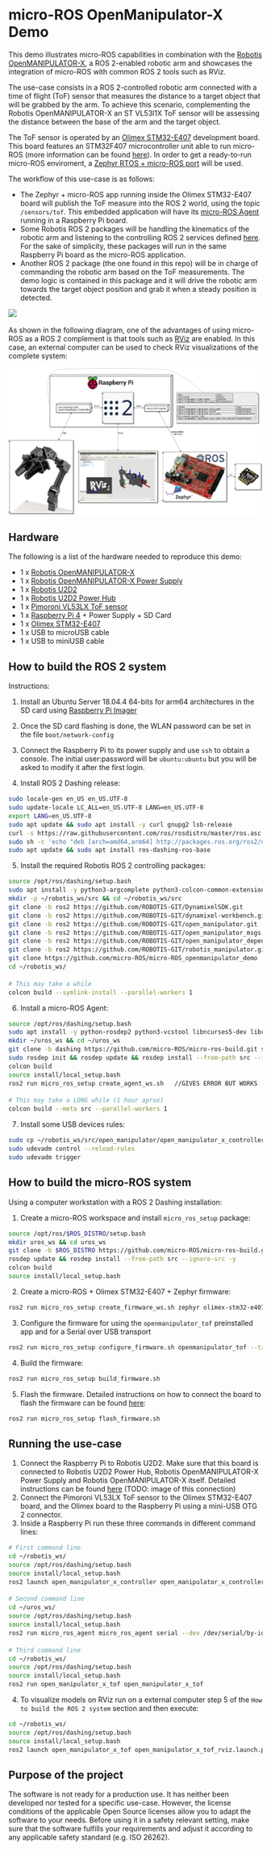 # micro-ROS OpenManipulator-X Demo

This demo illustrates micro-ROS capabilities in combination with the
[Robotis OpenMANIPULATOR-X](http://emanual.robotis.com/docs/en/platform/openmanipulator_x/overview/), a ROS 2-enabled
robotic arm and showcases the integration of micro-ROS with common ROS 2 tools such as RViz. 

The use-case consists in a ROS 2-controlled robotic arm connected with a time of flight (ToF) sensor that
measures the distance to a target object that will be grabbed by the arm. To achieve this scenario, complementing
the Robotis OpenMANIPULATOR-X an ST VL53l1X ToF sensor will be assessing the distance between the base of the arm and
the target object.

The ToF sensor is operated by an
[Olimex STM32-E407](https://www.olimex.com/Products/ARM/ST/STM32-E407/open-source-hardware) development board. 
This board features an STM32F407 microcontroller unit able to run micro-ROS
(more information can be found [here](https://micro-ros.github.io/docs/overview/hardware/)).
In order to get a ready-to-run micro-ROS enviroment, a
[Zephyr RTOS + micro-ROS port](https://micro-ros.github.io/docs/tutorials/advanced/zephyr/zephyr_getting_started/)
will be used. 

The workflow of this use-case is as follows: 
 - The Zephyr + micro-ROS app running inside the Olimex STM32-E407 board will publish the ToF measure into the ROS 2
   world, using the topic `/sensors/tof`. This embedded application will have its
   [micro-ROS Agent](https://micro-ros.github.io/docs/overview/) running in a Raspberry Pi board.
 - Some Robotis ROS 2 packages will be handling the kinematics of the robotic arm and listening to the
   controlling ROS 2 services defined
   [here](http://emanual.robotis.com/docs/en/platform/openmanipulator_x/ros2_controller_package/#service).
   For the sake of simplicity, these packages will run in the same Raspberry Pi board as the micro-ROS application.
 - Another ROS 2 package (the one found in this repo) will be in charge of commanding the robotic arm based on the ToF
   measurements. The demo logic is contained in this package and it will drive the robotic arm towards the target object
   position and grab it when a steady position is detected.

![](http://www.plantuml.com/plantuml/proxy?cache=no&src=https://raw.githubusercontent.com/micro-ROS/micro-ROS_openmanipulator_demo/master/assets/diagrams/usecase_diagram.puml)

As shown in the following diagram, one of the advantages of using micro-ROS as a ROS 2 complement is that tools such
as [RViz](http://wiki.ros.org/rviz) are enabled. In this case, an external computer can be used to check RViz
visualizations of the complete system: 

![](https://raw.githubusercontent.com/micro-ROS/micro-ROS_openmanipulator_demo/master/assets/images/diagram1.png)
<!-- ![](http://www.plantuml.com/plantuml/proxy?cache=no&src=https://raw.githubusercontent.com/micro-ROS/micro-ROS_openmanipulator_demo/master/assets/diagrams/entities_diagram.puml) -->


## Hardware

The following is a list of the hardware needed to reproduce this demo:

* 1 x [Robotis OpenMANIPULATOR-X](http://www.robotis.us/openmanipulator-x/)
* 1 x [Robotis OpenMANIPULATOR-X Power Supply](http://www.robotis.us/smps-12v-5a-ps-10-us-110v/)
* 1 x [Robotis U2D2](http://www.robotis.us/u2d2/)
* 1 x [Robotis U2D2 Power Hub](http://emanual.robotis.com/docs/en/parts/interface/u2d2_power_hub/)
* 1 x [Pimoroni VL53LX ToF sensor](https://shop.pimoroni.com/products/vl53l1x-breakout)
* 1 x [Raspberry Pi 4](https://www.raspberrypi.org/products/raspberry-pi-4-model-b/) + Power Supply + SD Card
* 1 x [Olimex STM32-E407](https://www.olimex.com/Products/ARM/ST/STM32-E407/open-source-hardware)
* 1 x USB to microUSB cable
* 1 x USB to miniUSB cable


## How to build the ROS 2 system 

Instructions:

 1. Install an Ubuntu Server 18.04.4 64-bits for arm64 architectures in the SD card using
    [Raspberry Pi Imager](https://www.raspberrypi.org/downloads/)
 2. Once the SD card flashing is done, the WLAN password can be set in the file `boot/network-config` 
 3. Connect the Raspberry Pi to its power supply and use `ssh` to obtain a console.
    The initial user:password will be `ubuntu:ubuntu` but you will be asked to modify it after the first login.

 4. Install ROS 2 Dashing release:

```bash
sudo locale-gen en_US en_US.UTF-8
sudo update-locale LC_ALL=en_US.UTF-8 LANG=en_US.UTF-8
export LANG=en_US.UTF-8
sudo apt update && sudo apt install -y curl gnupg2 lsb-release
curl -s https://raw.githubusercontent.com/ros/rosdistro/master/ros.asc | sudo apt-key add -
sudo sh -c 'echo "deb [arch=amd64,arm64] http://packages.ros.org/ros2/ubuntu `lsb_release -cs` main" > /etc/apt/sources.list.d/ros2-latest.list'
sudo apt update && sudo apt install ros-dashing-ros-base
```
 5. Install the required Robotis ROS 2 controlling packages:
   
```bash
source /opt/ros/dashing/setup.bash 
sudo apt install -y python3-argcomplete python3-colcon-common-extensions libboost-system-dev
mkdir -p ~/robotis_ws/src && cd ~/robotis_ws/src
git clone -b ros2 https://github.com/ROBOTIS-GIT/DynamixelSDK.git  
git clone -b ros2 https://github.com/ROBOTIS-GIT/dynamixel-workbench.git  
git clone -b ros2 https://github.com/ROBOTIS-GIT/open_manipulator.git  
git clone -b ros2 https://github.com/ROBOTIS-GIT/open_manipulator_msgs.git  
git clone -b ros2 https://github.com/ROBOTIS-GIT/open_manipulator_dependencies.git  
git clone -b ros2 https://github.com/ROBOTIS-GIT/robotis_manipulator.git 
git clone https://github.com/micro-ROS/micro-ROS_openmanipulator_demo
cd ~/robotis_ws/

# This may take a while
colcon build --symlink-install --parallel-workers 1
```
 6. Install a micro-ROS Agent:

```bash
source /opt/ros/dashing/setup.bash 
sudo apt install -y python-rosdep2 python3-vcstool libncurses5-dev libcurl4-openssl-dev libasio-dev clang-tidy
mkdir ~/uros_ws && cd ~/uros_ws
git clone -b dashing https://github.com/micro-ROS/micro-ros-build.git src/micro-ros-build   #USE feature/agent_lite BRANCH
sudo rosdep init && rosdep update && rosdep install --from-path src --ignore-src -y
colcon build
source install/local_setup.bash
ros2 run micro_ros_setup create_agent_ws.sh   //GIVES ERROR BUT WORKS

# This may take a LONG while (1 hour aprox)
colcon build --meta src --parallel-workers 1
```

 7. Install some USB devices rules:

```bash
sudo cp ~/robotis_ws/src/open_manipulator/open_manipulator_x_controller/99-open-manipulator-cdc.rules /etc/udev/rules.d/
sudo udevadm control --reload-rules
sudo udevadm trigger
```

## How to build the micro-ROS system 

Using a computer workstation with a ROS 2 Dashing installation:

 1. Create a micro-ROS workspace and install `micro_ros_setup` package:

```bash
source /opt/ros/$ROS_DISTRO/setup.bash
mkdir uros_ws && cd uros_ws
git clone -b $ROS_DISTRO https://github.com/micro-ROS/micro-ros-build.git src/micro-ros-build
rosdep update && rosdep install --from-path src --ignore-src -y
colcon build
source install/local_setup.bash
```

 2. Create a micro-ROS + Olimex STM32-E407 + Zephyr firmware:

```bash
ros2 run micro_ros_setup create_firmware_ws.sh zephyr olimex-stm32-e407
```

 3. Configure the firmware for using the `openmanipulator_tof` preinstalled app and for a Serial over USB transport

```bash
ros2 run micro_ros_setup configure_firmware.sh openmanipulator_tof --transport serial-usb
```

 4. Build the firmware:

```bash
ros2 run micro_ros_setup build_firmware.sh
```

 5. Flash the firmware. Detailed instructions on how to connect the board to flash the firmware can be found [here](https://micro-ros.github.io/docs/tutorials/advanced/zephyr/zephyr_getting_started/):

```bash
ros2 run micro_ros_setup flash_firmware.sh
```

## Running the use-case 

 1. Connect the Raspberry Pi to Robotis U2D2. Make sure that this board is connected to Robotis U2D2 Power Hub,
    Robotis OpenMANIPULATOR-X Power Supply and Robotis OpenMANIPULATOR-X itself.
    Detailed instructions can be found
    [here](http://emanual.robotis.com/docs/en/platform/openmanipulator_x/ros2_setup/#ros-setup)
    (TODO: image of this connection) 
 2. Connect the Pimoroni VL53LX ToF sensor to the Olimex STM32-E407 board, and the Olimex board to the Raspberry Pi
    using a mini-USB OTG 2 connector.
 3. Inside a Raspberry Pi run these three commands in different command lines:

```bash
# First command line
cd ~/robotis_ws/
source /opt/ros/dashing/setup.bash
source install/local_setup.bash
ros2 launch open_manipulator_x_controller open_manipulator_x_controller.launch.py  

# Second command line
cd ~/uros_ws/
source /opt/ros/dashing/setup.bash
source install/local_setup.bash
ros2 run micro_ros_agent micro_ros_agent serial --dev /dev/serial/by-id/usb-ZEPHYR_Zephyr_CDC_ACM_sample_3536510100290035-if00 -v6

# Third command line
cd ~/robotis_ws/
source /opt/ros/dashing/setup.bash
source install/local_setup.bash
ros2 run open_manipulator_x_tof open_manipulator_x_tof  
```
 
 4. To visualize models on RViz run on a external computer step 5 of the `How to build the ROS 2 system` section and
 then execute:

```bash
cd ~/robotis_ws/
source /opt/ros/dashing/setup.bash
source install/local_setup.bash
ros2 launch open_manipulator_x_tof open_manipulator_x_tof_rviz.launch.py
```

## Purpose of the project

The software is not ready for a production use.
It has neither been developed nor tested for a specific use-case.
However, the license conditions of the applicable Open Source licenses allow you to adapt the software to your needs.
Before using it in a safety relevant setting, make sure that the software fulfills your requirements and adjust it
according to any applicable safety standard (e.g. ISO 26262).
